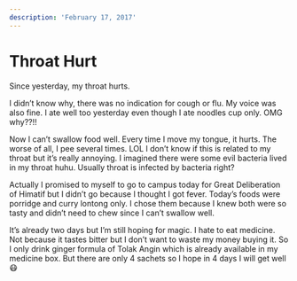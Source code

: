 ```yaml
---
description: 'February 17, 2017'
---
```


# Throat Hurt

Since yesterday, my throat hurts.

I didn’t know why, there was no indication for cough or flu. My voice was also fine. I ate well too yesterday even though I ate noodles cup only. OMG why??!!

Now I can’t swallow food well. Every time I move my tongue, it hurts. The worse of all, I pee several times. LOL I don’t know if this is related to my throat but it’s really annoying. I imagined there were some evil bacteria lived in my throat huhu. Usually throat is infected by bacteria right?

Actually I promised to myself to go to campus today for Great Deliberation of Himatif but I didn’t go because I thought I got fever. Today’s foods were porridge and curry lontong only. I chose them because I knew both were so tasty and didn’t need to chew since I can’t swallow well.

It’s already two days but I’m still hoping for magic. I hate to eat medicine. Not because it tastes bitter but I don’t want to waste my money buying it. So I only drink ginger formula of Tolak Angin which is already available in my medicine box. But there are only 4 sachets so I hope in 4 days I will get well 😷

